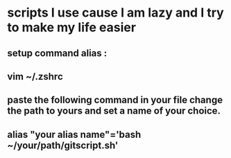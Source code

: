 # scripts I use cause I am lazy and I try to make my life easier 

setup command alias :
-------------------------
vim ~/.zshrc
------------------------
paste the following command in your file change the path to yours and set a name of your choice.
---------------------------------------------------------------
alias "your alias name"='bash ~/your/path/gitscript.sh'
-----------------------------------------------------------
